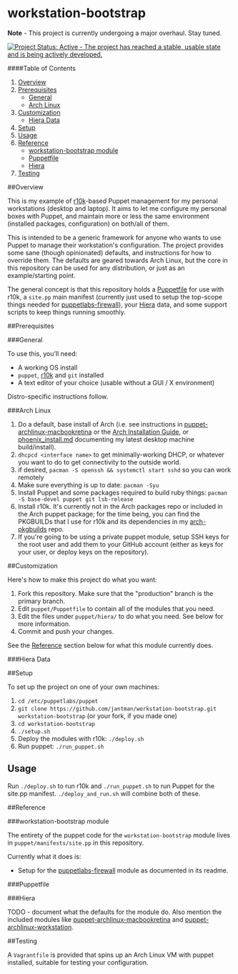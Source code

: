 # workstation-bootstrap

__Note__ - This project is currently undergoing a major overhaul. Stay tuned.

[![Project Status: Active - The project has reached a stable, usable state and is being actively developed.](http://www.repostatus.org/badges/0.1.0/active.svg)](http://www.repostatus.org/#active)

####Table of Contents

1. [Overview](#overview)
2. [Prerequisites](#prerequisites)
    * [General](#general)
	* [Arch Linux](#arch-linux)
3. [Customization](#customization)
    * [Hiera Data](#hiera-data)
4. [Setup](#setup)
5. [Usage](#usage)
6. [Reference](#reference)
    * [workstation-bootstrap module](#workstation-bootstrap-module)
    * [Puppetfile](#puppetfile)
    * [Hiera](#hiera)
7. [Testing](#testing)

##Overview

This is my example of [r10k](https://github.com/adrienthebo/r10k)-based Puppet management for my personal workstations (desktop and laptop).
It aims to let me configure my personal boxes with Puppet, and maintain more or less the same environment (installed packages,
configuration) on both/all of them.

This is intended to be a generic framework for anyone who wants to use Puppet to manage their workstation's configuration. The project
provides some sane (though opinionated) defaults, and instructions for how to override them. The defaults are  geared towards Arch
Linux, but the core in this repository can be used for any distribution, or just as an example/starting point.

The general concept is that this repository holds a [Puppetfile](https://github.com/puppetlabs/r10k/blob/master/doc/puppetfile.mkd) for
use with r10k, a ``site.pp`` main manifest (currently just used to setup the top-scope things needed for
[puppetlabs-firewall](https://forge.puppetlabs.com/puppetlabs/firewall)), your [Hiera](http://docs.puppetlabs.com/hiera/latest/) data,
and some support scripts to keep things running smoothly.

##Prerequisites

###General

To use this, you'll need:

* A working OS install
* ``puppet``, [r10k](https://github.com/adrienthebo/r10k) and ``git`` installed
* A text editor of your choice (usable without a GUI / X environment)

Distro-specific instructions follow.

###Arch Linux

1. Do a default, base install of Arch (i.e. see instructions in
   [puppet-archlinux-macbookretina](https://github.com/jantman/puppet-archlinux-macbookretina)
   or the [Arch Installation Guide](https://wiki.archlinux.org/index.php/Installation_guide), or
   [phoenix_install.md](phoenix_install.md) documenting my latest desktop machine build/install).
2. ``dhcpcd <interface name>`` to get minimally-working DHCP, or whatever you want to do to get connectivity to the outside world.
3. if desired, ``pacman -S openssh && systemctl start sshd`` so you can work remotely
4. Make sure everything is up to date: ``pacman -Syu``
5. Install Puppet and some packages required to build ruby things: ``pacman -S base-devel puppet git lsb-release``
6. Install r10k. It's currently not in the Arch packages repo or included in the Arch puppet package; for the time being,
   you can find the PKGBUILDs that I use for r10k and its dependencies in my [arch-pkgbuilds](https://github.com/jantman/arch-pkgbuilds) repo.
7. If you're going to be using a private puppet module, setup SSH keys for the root user and add them to your GitHub account (either as keys
   for your user, or deploy keys on the repository).

##Customization

Here's how to make this project do what you want:

1. Fork this repository. Make sure that the "production" branch is the primary branch.
2. Edit ``puppet/Puppetfile`` to contain all of the modules that you need.
3. Edit the files under ``puppet/hiera/`` to do what you need. See below for more information.
4. Commit and push your changes.

See the [Reference](#reference) section below for what this module currently does.

###Hiera Data

##Setup

To set up the project on one of your own machines:

1. ``cd /etc/puppetlabs/puppet``
2. ``git clone https://github.com/jantman/workstation-bootstrap.git workstation-bootstrap`` (or your fork, if you made one)
3. ``cd workstation-bootstrap``
4. ``./setup.sh``
5. Deploy the modules with r10k: ``./deploy.sh``
6. Run puppet: ``./run_puppet.sh``

## Usage

Run ``./deploy.sh`` to run r10k and ``./run_puppet.sh`` to run Puppet for the site.pp manifest. ``./deploy_and_run.sh`` will combine both of these.

##Reference

###workstation-bootstrap module

The entirety of the puppet code for the ``workstation-bootstrap`` module lives in ``puppet/manifests/site.pp`` in this repository.

Currently what it does is:

* Setup for the [puppetlabs-firewall](https://forge.puppetlabs.com/puppetlabs/firewall) module as documented in its readme.

###Puppetfile

###Hiera

TODO - document what the defaults for the module do. Also mention the included modules like [puppet-archlinux-macbookretina](https://github.com/jantman/puppet-archlinux-macbookretina) and [puppet-archlinux-workstation](https://github.com/jantman/puppet-archlinux-workstation).

##Testing

A ``Vagrantfile`` is provided that spins up an Arch Linux VM with puppet installed, suitable for testing your configuration.
